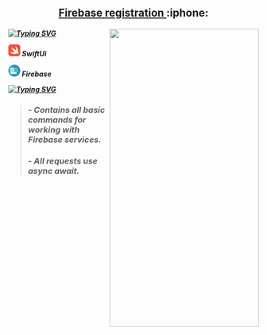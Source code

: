 
<!--- TOP ---> 
<h2 align="center">    <a href="https://github.com/karamanets/Tip" target="_blank">  Firebase registration </a>:iphone:
  
<!--- leading for body ---> 
<h5 align="lefth">
  
  
<!--- GIF iPnone ---> 
<p><img align="right" src="https://github.com/karamanets/FirebaseBootcamp/blob/main/icons/FairbaseGIFgif.gif" width="300" height="600" /></p>
  
  
<!--- Tag header --->
<a href="https://git.io/typing-svg"><img src="https://readme-typing-svg.demolab.com?font=Fira+Code&size=25&pause=1000&color=9356A0&width=435&lines=Frameworks" alt="Typing SVG" /></a>
  
  
<!--- Tag --->
![picture1](https://github.com/karamanets/karamanets/blob/main/icon/swift.png)  SwiftUi

![picture1](https://github.com/karamanets/karamanets/blob/main/icon/Firebase.png)  Firebase 
  
<!--- about header --->
<a href="https://git.io/typing-svg"><img src="https://readme-typing-svg.demolab.com?font=Fira+Code&size=23&pause=1000&color=9356A0&width=435&lines=About+the+project" alt="Typing SVG" /></a>  
  

 
<!--- about text --->  
  
>### - ***Contains all basic commands for working with Firebase services.***
>### - ***All requests use async await.***
  

